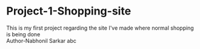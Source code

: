 # Project-1-Shopping-site
This is my first project regarding the site I've made where normal shopping is being done
<br>
Author-Nabhonil Sarkar abc
